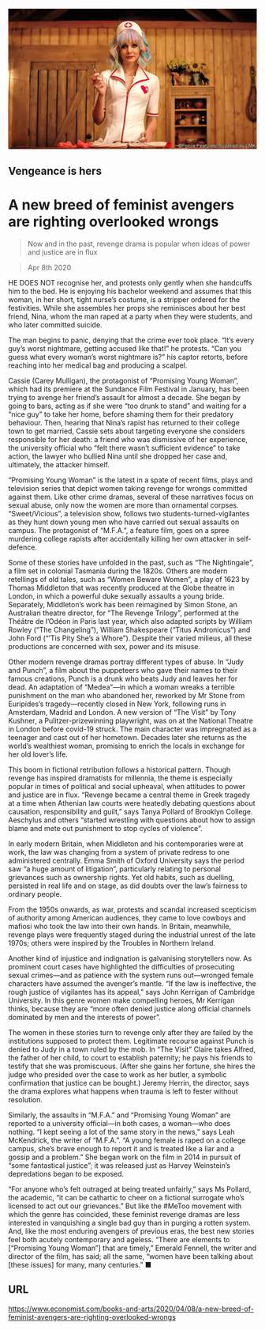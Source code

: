 ![](./images/20200411_BKP002_1.jpg)

## Vengeance is hers

# A new breed of feminist avengers are righting overlooked wrongs

> Now and in the past, revenge drama is popular when ideas of power and justice are in flux

> Apr 8th 2020

HE DOES NOT recognise her, and protests only gently when she handcuffs him to the bed. He is enjoying his bachelor weekend and assumes that this woman, in her short, tight nurse’s costume, is a stripper ordered for the festivities. While she assembles her props she reminisces about her best friend, Nina, whom the man raped at a party when they were students, and who later committed suicide.

The man begins to panic, denying that the crime ever took place. “It’s every guy’s worst nightmare, getting accused like that!” he protests. “Can you guess what every woman’s worst nightmare is?” his captor retorts, before reaching into her medical bag and producing a scalpel.

Cassie (Carey Mulligan), the protagonist of “Promising Young Woman”, which had its premiere at the Sundance Film Festival in January, has been trying to avenge her friend’s assault for almost a decade. She began by going to bars, acting as if she were “too drunk to stand” and waiting for a “nice guy” to take her home, before shaming them for their predatory behaviour. Then, hearing that Nina’s rapist has returned to their college town to get married, Cassie sets about targeting everyone she considers responsible for her death: a friend who was dismissive of her experience, the university official who “felt there wasn’t sufficient evidence” to take action, the lawyer who bullied Nina until she dropped her case and, ultimately, the attacker himself.

“Promising Young Woman” is the latest in a spate of recent films, plays and television series that depict women taking revenge for wrongs committed against them. Like other crime dramas, several of these narratives focus on sexual abuse, only now the women are more than ornamental corpses. “Sweet/Vicious”, a television show, follows two students-turned-vigilantes as they hunt down young men who have carried out sexual assaults on campus. The protagonist of “M.F.A.”, a feature film, goes on a spree murdering college rapists after accidentally killing her own attacker in self-defence.

Some of these stories have unfolded in the past, such as “The Nightingale”, a film set in colonial Tasmania during the 1820s. Others are modern retellings of old tales, such as “Women Beware Women”, a play of 1623 by Thomas Middleton that was recently produced at the Globe theatre in London, in which a powerful duke sexually assaults a young bride. Separately, Middleton’s work has been reimagined by Simon Stone, an Australian theatre director, for “The Revenge Trilogy”, performed at the Théâtre de l’Odéon in Paris last year, which also adapted scripts by William Rowley (“The Changeling”), William Shakespeare (“Titus Andronicus”) and John Ford (“’Tis Pity She’s a Whore”). Despite their varied milieus, all these productions are concerned with sex, power and its misuse.

Other modern revenge dramas portray different types of abuse. In “Judy and Punch”, a film about the puppeteers who gave their names to their famous creations, Punch is a drunk who beats Judy and leaves her for dead. An adaptation of “Medea”—in which a woman wreaks a terrible punishment on the man who abandoned her, reworked by Mr Stone from Euripides’s tragedy—recently closed in New York, following runs in Amsterdam, Madrid and London. A new version of “The Visit” by Tony Kushner, a Pulitzer-prizewinning playwright, was on at the National Theatre in London before covid-19 struck. The main character was impregnated as a teenager and cast out of her hometown. Decades later she returns as the world’s wealthiest woman, promising to enrich the locals in exchange for her old lover’s life.

This boom in fictional retribution follows a historical pattern. Though revenge has inspired dramatists for millennia, the theme is especially popular in times of political and social upheaval, when attitudes to power and justice are in flux. “Revenge became a central theme in Greek tragedy at a time when Athenian law courts were heatedly debating questions about causation, responsibility and guilt,” says Tanya Pollard of Brooklyn College. Aeschylus and others “started wrestling with questions about how to assign blame and mete out punishment to stop cycles of violence”.

In early modern Britain, when Middleton and his contemporaries were at work, the law was changing from a system of private redress to one administered centrally. Emma Smith of Oxford University says the period saw “a huge amount of litigation”, particularly relating to personal grievances such as ownership rights. Yet old habits, such as duelling, persisted in real life and on stage, as did doubts over the law’s fairness to ordinary people.

From the 1950s onwards, as war, protests and scandal increased scepticism of authority among American audiences, they came to love cowboys and mafiosi who took the law into their own hands. In Britain, meanwhile, revenge plays were frequently staged during the industrial unrest of the late 1970s; others were inspired by the Troubles in Northern Ireland.

Another kind of injustice and indignation is galvanising storytellers now. As prominent court cases have highlighted the difficulties of prosecuting sexual crimes—and as patience with the system runs out—wronged female characters have assumed the avenger’s mantle. “If the law is ineffective, the rough justice of vigilantes has its appeal,” says John Kerrigan of Cambridge University. In this genre women make compelling heroes, Mr Kerrigan thinks, because they are “more often denied justice along official channels dominated by men and the interests of power”.

The women in these stories turn to revenge only after they are failed by the institutions supposed to protect them. Legitimate recourse against Punch is denied to Judy in a town ruled by the mob. In “The Visit” Claire takes Alfred, the father of her child, to court to establish paternity; he pays his friends to testify that she was promiscuous. (After she gains her fortune, she hires the judge who presided over the case to work as her butler, a symbolic confirmation that justice can be bought.) Jeremy Herrin, the director, says the drama explores what happens when trauma is left to fester without resolution.

Similarly, the assaults in “M.F.A.” and “Promising Young Woman” are reported to a university official—in both cases, a woman—who does nothing. “I kept seeing a lot of the same story in the news,” says Leah McKendrick, the writer of “M.F.A.”. “A young female is raped on a college campus, she’s brave enough to report it and is treated like a liar and a gossip and a problem.” She began work on the film in 2014 in pursuit of “some fantastical justice”; it was released just as Harvey Weinstein’s depredations began to be exposed.

“For anyone who’s felt outraged at being treated unfairly,” says Ms Pollard, the academic, “it can be cathartic to cheer on a fictional surrogate who’s licensed to act out our grievances.” But like the #MeToo movement with which the genre has coincided, these feminist revenge dramas are less interested in vanquishing a single bad guy than in purging a rotten system. And, like the most enduring avengers of previous eras, the best new stories feel both acutely contemporary and ageless. “There are elements to [“Promising Young Woman”] that are timely,” Emerald Fennell, the writer and director of the film, has said; all the same, “women have been talking about [these issues] for many, many centuries.” ■

## URL

https://www.economist.com/books-and-arts/2020/04/08/a-new-breed-of-feminist-avengers-are-righting-overlooked-wrongs
